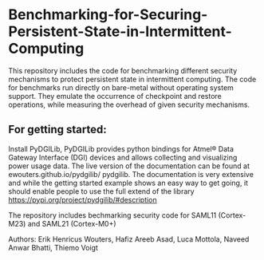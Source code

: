 # Benchmarking-for-Securing-Persistent-State-in-Intermittent-Computing


This repository includes the code for benchmarking different security mechanisms to protect
persistent state in intermittent computing. The code for benchmarks run directly on bare-metal without operating
system support. They emulate the occurrence of checkpoint and
restore operations, while measuring the overhead of given security
mechanisms.


## For getting started:

Install PyDGILib, 
PyDGILib provides python bindings for Atmel® Data Gateway Interface (DGI) devices and allows collecting and visualizing power usage data.
The live version of the documentation can be found at ewouters.github.io/pydgilib/ pydgilib.
The documentation is very extensive and while the getting started example
shows an easy way to get going, it should enable people to use the full extend of the library
https://pypi.org/project/pydgilib/#description

The repository includes bechmarking security code for SAML11 (Cortex-M23) and SAML21 (Cortex-M0+) 

Authors: 
Erik Henricus Wouters,
Hafiz Areeb Asad,
Luca Mottola,
Naveed Anwar Bhatti,
Thiemo Voigt
